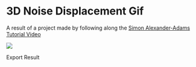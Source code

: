 # 3D Noise Displacement Gif

A result of a project made by following along the [Simon Alexander-Adams Tutorial Video](https://www.youtube.com/watch?v=TGYO1WcT5ys&list=PLbJMKMBZ4pkNyzPz-yH09XusFimm9qVfb)

![](3d-Noise-Displacement.0.gif)

Export Result